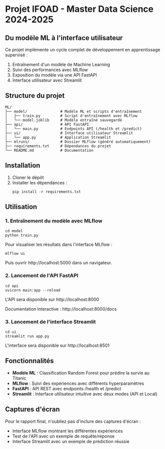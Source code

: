 # Projet IFOAD - Master Data Science 2024-2025

## Du modèle ML à l'interface utilisateur

Ce projet implémente un cycle complet de développement en apprentissage supervisé :
1. Entraînement d'un modèle de Machine Learning
2. Suivi des performances avec MLflow
3. Exposition du modèle via une API FastAPI
4. Interface utilisateur avec Streamlit

## Structure du projet

```
ML/
├── model/               # Modèle ML et scripts d'entraînement
│   ├── train.py         # Script d'entraînement avec MLflow
│   └── model.joblib     # Modèle entraîné sauvegardé
├── api/                 # API FastAPI
│   └── main.py          # Endpoints API (/health et /predict)
├── ui/                  # Interface utilisateur Streamlit
│   └── app.py           # Application Streamlit
├── mlruns/              # Dossier MLflow (généré automatiquement)
├── requirements.txt     # Dépendances du projet
└── README.md            # Documentation
```

## Installation

1. Cloner le dépôt
2. Installer les dépendances :
   ```
   pip install -r requirements.txt
   ```

## Utilisation

### 1. Entraînement du modèle avec MLflow

```
cd model
python train.py
```

Pour visualiser les résultats dans l'interface MLflow :
```
mlflow ui
```
Puis ouvrir http://localhost:5000 dans un navigateur.

### 2. Lancement de l'API FastAPI

```
cd api
uvicorn main:app --reload
```

L'API sera disponible sur http://localhost:8000

Documentation interactive : http://localhost:8000/docs

### 3. Lancement de l'interface Streamlit

```
cd ui
streamlit run app.py
```

L'interface sera disponible sur http://localhost:8501

## Fonctionnalités

- **Modèle ML** : Classification Random Forest pour prédire la survie au Titanic
- **MLflow** : Suivi des expériences avec différents hyperparamètres
- **FastAPI** : API REST avec endpoints /health et /predict
- **Streamlit** : Interface utilisateur intuitive avec deux modes (API et Local)

## Captures d'écran

Pour le rapport final, n'oubliez pas d'inclure des captures d'écran :
- Interface MLflow montrant les différentes expériences
- Test de l'API avec un exemple de requête/réponse
- Interface Streamlit avec un exemple de prédiction réussie